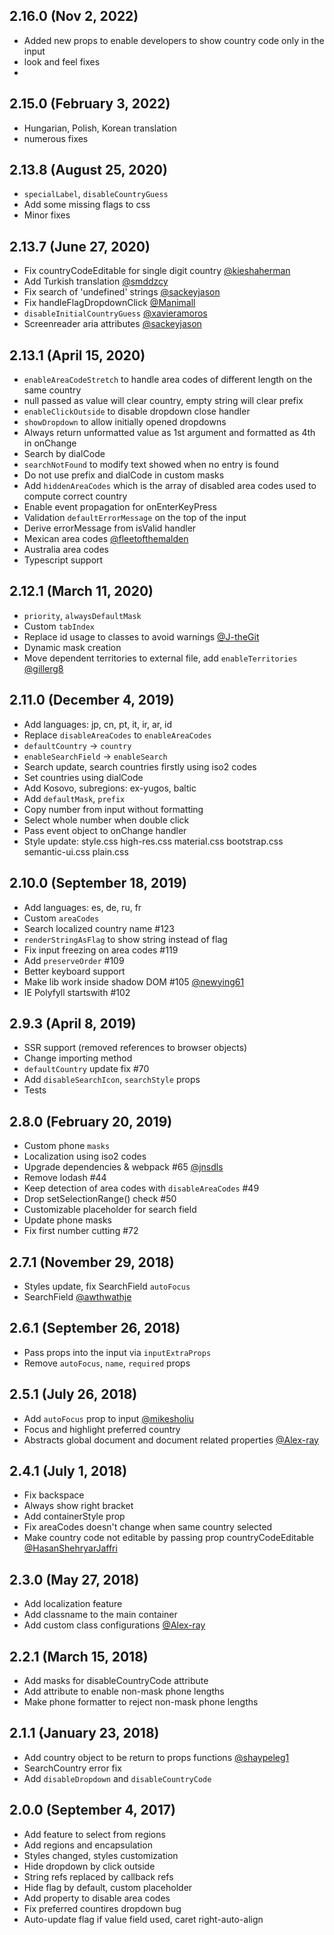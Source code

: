 ## 2.16.0 (Nov 2, 2022)
* Added new props to enable developers to show country code only in the input
* look and feel fixes
* 
## 2.15.0 (February 3, 2022)
* Hungarian, Polish, Korean translation
* numerous fixes


## 2.13.8 (August 25, 2020)
* `specialLabel`, `disableCountryGuess`
* Add some missing flags to css
* Minor fixes


## 2.13.7 (June 27, 2020)
* Fix countryCodeEditable for single digit country [@kieshaherman](https://github.com/kieshaherman)
* Add Turkish translation [@smddzcy](https://github.com/smddzcy)
* Fix search of 'undefined' strings [@sackeyjason](https://github.com/sackeyjason)
* Fix handleFlagDropdownClick [@Manimall](https://github.com/Manimall)
* `disableInitialCountryGuess` [@xavieramoros](https://github.com/xavieramoros)
* Screenreader aria attributes [@sackeyjason](https://github.com/sackeyjason)


## 2.13.1 (April 15, 2020)
* `enableAreaCodeStretch` to handle area codes of different length on the same country
* null passed as value will clear country, empty string will clear prefix
* `enableClickOutside` to disable dropdown close handler
* `showDropdown` to allow initially opened dropdowns
* Always return unformatted value as 1st argument and formatted as 4th in onChange
* Search by dialCode
* `searchNotFound` to modify text showed when no entry is found
* Do not use prefix and dialCode in custom masks
* Add `hiddenAreaCodes` which is the array of disabled area codes used to compute correct country
* Enable event propagation for onEnterKeyPress
* Validation `defaultErrorMessage` on the top of the input
* Derive errorMessage from isValid handler
* Mexican area codes [@fleetofthemalden](https://github.com/fleetofthemalden)
* Australia area codes
* Typescript support


## 2.12.1 (March 11, 2020)
* `priority`, `alwaysDefaultMask`
* Custom `tabIndex`
* Replace id usage to classes to avoid warnings [@J-theGit](https://github.com/J-theGit)
* Dynamic mask creation
* Move dependent territories to external file, add `enableTerritories` [@gillerg8](https://github.com/gillerg8)


## 2.11.0 (December 4, 2019)
* Add languages: jp, cn, pt, it, ir, ar, id
* Replace `disableAreaCodes` to `enableAreaCodes`
* `defaultCountry` → `country`
* `enableSearchField` → `enableSearch`
* Search update, search countries firstly using iso2 codes
* Set countries using dialCode
* Add Kosovo, subregions: ex-yugos, baltic
* Add `defaultMask`, `prefix`
* Copy number from input without formatting
* Select whole number when double click
* Pass event object to onChange handler
* Style update: style.css high-res.css material.css bootstrap.css semantic-ui.css plain.css


## 2.10.0 (September 18, 2019)
* Add languages: es, de, ru, fr
* Custom `areaCodes`
* Search localized country name #123
* `renderStringAsFlag` to show string instead of flag
* Fix input freezing on area codes #119
* Add `preserveOrder` #109
* Better keyboard support
* Make lib work inside shadow DOM #105 [@newying61](https://github.com/newying61)
* IE Polyfyll startswith #102


## 2.9.3 (April 8, 2019)
* SSR support (removed references to browser objects)
* Change importing method
* `defaultCountry` update fix #70
* Add `disableSearchIcon`, `searchStyle` props
* Tests


## 2.8.0 (February 20, 2019)
* Custom phone `masks`
* Localization using iso2 codes
* Upgrade dependencies & webpack #65 [@jnsdls](https://github.com/jnsdls)
* Remove lodash #44
* Keep detection of area codes with `disableAreaCodes` #49
* Drop setSelectionRange() check #50
* Customizable placeholder for search field
* Update phone masks
* Fix first number cutting #72


## 2.7.1 (November 29, 2018)
* Styles update, fix SearchField `autoFocus`
* SearchField [@awthwathje](https://github.com/awthwathje)


## 2.6.1 (September 26, 2018)
* Pass props into the input via `inputExtraProps`
* Remove `autoFocus`, `name`, `required` props


## 2.5.1 (July 26, 2018)
* Add `autoFocus` prop to input [@mikesholiu](https://github.com/mikesholiu)
* Focus and highlight preferred country
* Abstracts global document and document related properties [@Alex-ray](https://github.com/Alex-ray)


## 2.4.1 (July 1, 2018)
* Fix backspace
* Always show right bracket
* Add containerStyle prop
* Fix areaCodes doesn't change when same country selected
* Make country code not editable by passing prop countryCodeEditable [@HasanShehryarJaffri](https://github.com/HasanShehryarJaffri)


## 2.3.0 (May 27, 2018)
* Add localization feature
* Add classname to the main container
* Add custom class configurations [@Alex-ray](https://github.com/Alex-ray)


## 2.2.1 (March 15, 2018)
* Add masks for disableCountryCode attribute
* Add attribute to enable non-mask phone lengths
* Make phone formatter to reject non-mask phone lengths


## 2.1.1 (January 23, 2018)
* Add country object to be return to props functions [@shaypeleg1](https://github.com/shaypeleg1)
* SearchCountry error fix
* Add `disableDropdown` and `disableCountryCode`


## 2.0.0 (September 4, 2017)
* Add feature to select from regions
* Add regions and encapsulation
* Styles changed, styles customization
* Hide dropdown by click outside
* String refs replaced by callback refs
* Hide flag by default, custom placeholder
* Add property to disable area codes
* Fix preferred countires dropdown bug
* Auto-update flag if value field used, caret right-auto-align
